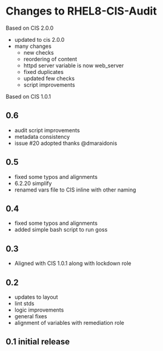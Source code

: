 # Changes to RHEL8-CIS-Audit

Based on CIS 2.0.0

- updated to cis 2.0.0
- many changes
  - new checks
  - reordering of content
  - httpd server variable is now web_server
  - fixed duplicates
  - updated few checks
  - script improvements

Based on CIS 1.0.1

## 0.6

- audit script improvements
- metadata consistency
- issue #20 adopted thanks @dmaraidonis

## 0.5

- fixed some typos and alignments
- 6.2.20 simplify
- renamed vars file to CIS inline with other naming

## 0.4

- fixed some typos and alignments
- added simple bash script to run goss

## 0.3

- Aligned with CIS 1.0.1 along with lockdown role

## 0.2

- updates to layout
- lint stds
- logic improvements
- general fixes
- alignment of variables with remediation role

## 0.1 initial release
